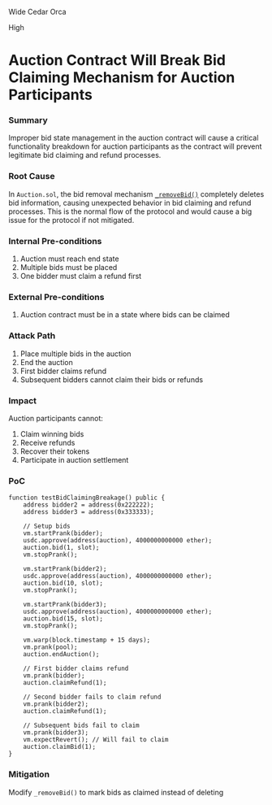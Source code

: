 Wide Cedar Orca

High

# Auction Contract Will Break Bid Claiming Mechanism for Auction Participants

### Summary

Improper bid state management in the auction contract will cause a critical functionality breakdown for auction participants as the contract will prevent legitimate bid claiming and refund processes.

### Root Cause

In `Auction.sol`, the bid removal mechanism [`_removeBid()`](https://github.com/sherlock-audit/2024-12-plaza-finance/blob/main/plaza-evm/src/Auction.sol#L298-L331) completely deletes bid information, causing unexpected behavior in bid claiming and refund processes. This is the normal flow of the protocol and would cause a big issue for the protocol if not mitigated.

### Internal Pre-conditions

1. Auction must reach end state
2. Multiple bids must be placed
3. One bidder must claim a refund first

### External Pre-conditions

1. Auction contract must be in a state where bids can be claimed

### Attack Path

1. Place multiple bids in the auction
2. End the auction
3. First bidder claims refund
4. Subsequent bidders cannot claim their bids or refunds

### Impact

Auction participants cannot:

1. Claim winning bids
2. Receive refunds
3. Recover their tokens
4. Participate in auction settlement

### PoC

```solidity
function testBidClaimingBreakage() public {
    address bidder2 = address(0x222222);
    address bidder3 = address(0x333333);

    // Setup bids
    vm.startPrank(bidder);
    usdc.approve(address(auction), 4000000000000 ether);
    auction.bid(1, slot);
    vm.stopPrank();

    vm.startPrank(bidder2);
    usdc.approve(address(auction), 4000000000000 ether);
    auction.bid(10, slot);
    vm.stopPrank();

    vm.startPrank(bidder3);
    usdc.approve(address(auction), 4000000000000 ether);
    auction.bid(15, slot);
    vm.stopPrank();

    vm.warp(block.timestamp + 15 days);
    vm.prank(pool);
    auction.endAuction();

    // First bidder claims refund
    vm.prank(bidder);
    auction.claimRefund(1);

    // Second bidder fails to claim refund
    vm.prank(bidder2);
    auction.claimRefund(1);

    // Subsequent bids fail to claim
    vm.prank(bidder3);
    vm.expectRevert(); // Will fail to claim
    auction.claimBid(1);
}
```

### Mitigation

Modify `_removeBid()` to mark bids as claimed instead of deleting